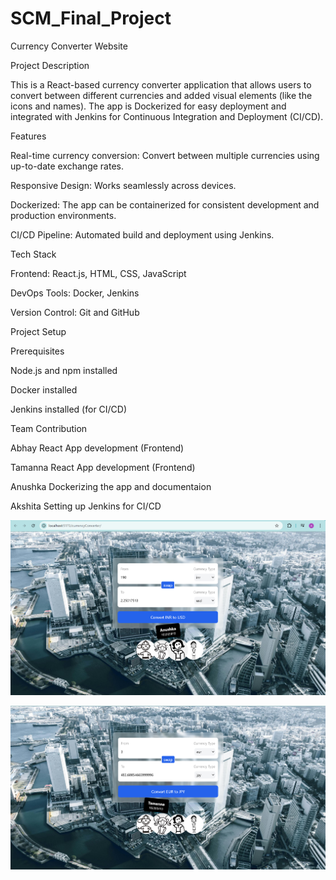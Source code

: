 # SCM_Final_Project
Currency Converter Website

Project Description

This is a React-based currency converter application that allows users to convert between different currencies and added visual elements (like the icons and names). The app is Dockerized for easy deployment and integrated with Jenkins for Continuous Integration and Deployment (CI/CD).



Features

Real-time currency conversion: 
Convert between multiple currencies using up-to-date exchange rates.

Responsive Design: 
Works seamlessly across devices.

Dockerized: 
The app can be containerized for consistent development and production environments.

CI/CD Pipeline: 
Automated build and deployment using Jenkins.


Tech Stack

Frontend: React.js, HTML, CSS, JavaScript

DevOps Tools: Docker, Jenkins

Version Control: Git and GitHub


Project Setup

Prerequisites

Node.js and npm installed

Docker installed

Jenkins installed (for CI/CD)

Team Contribution



Abhay	  React App development (Frontend)

Tamanna	  React App development (Frontend)

Anushka	  Dockerizing the app and documentaion

Akshita   Setting up Jenkins for CI/CD


![alt text](image.png)

![alt text](image-1.png)